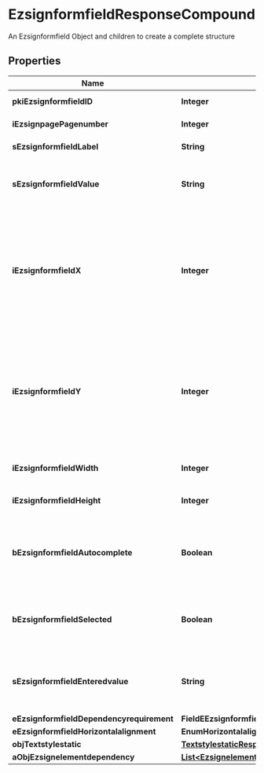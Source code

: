 

# EzsignformfieldResponseCompound

An Ezsignformfield Object and children to create a complete structure

## Properties

| Name | Type | Description | Notes |
|------------ | ------------- | ------------- | -------------|
|**pkiEzsignformfieldID** | **Integer** | The unique ID of the Ezsignformfield |  |
|**iEzsignpagePagenumber** | **Integer** | The page number in the Ezsigndocument |  |
|**sEzsignformfieldLabel** | **String** | The Label for the Ezsignformfield |  |
|**sEzsignformfieldValue** | **String** | The value for the Ezsignformfield  This can only be set if eEzsignformfieldgroupType is Checkbox or Radio |  [optional] |
|**iEzsignformfieldX** | **Integer** | The X coordinate (Horizontal) where to put the Ezsignformfield on the Ezsignpage.  Coordinate is calculated at 100dpi (dot per inch). So for example, if you want to put the Ezsignformfield 2 inches from the left border of the page, you would use \&quot;200\&quot; for the X coordinate. |  |
|**iEzsignformfieldY** | **Integer** | The Y coordinate (Vertical) where to put the Ezsignformfield on the Ezsignpage.  Coordinate is calculated at 100dpi (dot per inch). So for example, if you want to put the Ezsignformfield 3 inches from the top border of the page, you would use \&quot;300\&quot; for the Y coordinate. |  |
|**iEzsignformfieldWidth** | **Integer** | The Width of the Ezsignformfield in pixels calculated at 100 DPI |  |
|**iEzsignformfieldHeight** | **Integer** | The Height of the Ezsignformfield in pixels calculated at 100 DPI  |  |
|**bEzsignformfieldAutocomplete** | **Boolean** | Whether the Ezsignformfield allows the use of the autocomplete of the browser.  This can only be set if eEzsignformfieldgroupType is **Text** |  [optional] |
|**bEzsignformfieldSelected** | **Boolean** | Whether the Ezsignformfield is selected or not by default.  This can only be set if eEzsignformfieldgroupType is **Checkbox** or **Radio** |  [optional] |
|**sEzsignformfieldEnteredvalue** | **String** | This is the value enterred for the Ezsignformfield  This can only be set if eEzsignformfieldgroupType is **Dropdown**, **Text** or **Textarea** |  [optional] |
|**eEzsignformfieldDependencyrequirement** | **FieldEEzsignformfieldDependencyrequirement** |  |  [optional] |
|**eEzsignformfieldHorizontalalignment** | **EnumHorizontalalignment** |  |  [optional] |
|**objTextstylestatic** | [**TextstylestaticResponseCompound**](TextstylestaticResponseCompound.md) |  |  [optional] |
|**aObjEzsignelementdependency** | [**List&lt;EzsignelementdependencyResponse&gt;**](EzsignelementdependencyResponse.md) |  |  [optional] |



